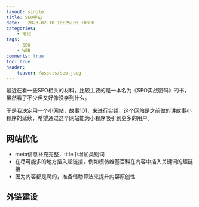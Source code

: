 ```yaml
---
layout: single
title: SEO手记
date:   2023-02-10 10:25:03 +0800
categories: 
    - 笔记
tags: 
    - SEO
    - WEB
comments: true
toc: true
header:
    teaser: /assets/seo.jpeg
---
```


最近在看一些SEO相关的材料，比较主要的是一本名为《SEO实战密码》的书，虽然看了不少但又好像没学到什么。

于是我决定用一个小网站，[故事101](https://www.story101.site)，来进行实践，这个网站是之前做的讲故事小程序的延续，希望通过这个网站能为小程序吸引到更多的用户。

## 网站优化
- meta信息补充完整，title中增加类别词
- 在尽可能多的地方插入超链接，例如模仿维基百科在内容中插入关键词的超链接
- 因为内容都是爬的，准备借助算法来提升内容原创性


## 外链建设